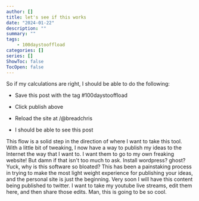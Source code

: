 ```yaml
---
author: []
title: let's see if this works
date: "2024-01-22"
description: ""
summary: ""
tags:
    - 100daystooffload
categories: []
series: []
ShowToc: false
TocOpen: false
---
```


So if my calculations are right, I should be able to do the following:

- Save this post with the tag #100daystooffload

- Click publish above

- Reload the site at /@breadchris

- I should be able to see this post


This flow is a solid step in the direction of where I want to take this tool. With a little bit of tweaking, I now have a way to publish my ideas to the Internet the way that I want to. I want them to go to my own freaking website! But damn if that isn't too much to ask. Install wordpress? ghost? Yuck, why is this software so bloated? This has been a painstaking process in trying to make the most light weight experience for publishing your ideas, and the personal site is just the beginning. Very soon I will have this content being published to twitter. I want to take my youtube live streams, edit them here, and then share those edits. Man, this is going to be so cool.